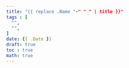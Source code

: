 ```yaml
---
title: "{{ replace .Name "-" " " | title }}"
tags : [
  "",
  "",
]
date: {{ .Date }}
draft: true
toc : true
math: true
---
```

